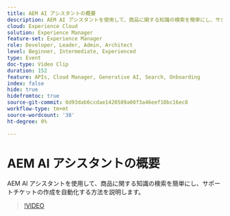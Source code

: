 ```yaml
---
title: AEM AI アシスタントの概要
description: AEM AI アシスタントを使用して、商品に関する知識の検索を簡単にし、サポートチケットの作成を自動化する方法を説明します。
cloud: Experience Cloud
solution: Experience Manager
feature-set: Experience Manager
role: Developer, Leader, Admin, Architect
level: Beginner, Intermediate, Experienced
type: Event
doc-type: Video Clip
duration: 152
feature: APIs, Cloud Manager, Generative AI, Search, Onboarding
index: false
hide: true
hidefromtoc: true
source-git-commit: 0d93dab6ccdae1420589a00f3a46eef10bc16ec8
workflow-type: tm+mt
source-wordcount: '38'
ht-degree: 0%

---
```



# AEM AI アシスタントの概要

AEM AI アシスタントを使用して、商品に関する知識の検索を簡単にし、サポートチケットの作成を自動化する方法を説明します。

>[!VIDEO](https://video.tv.adobe.com/v/3461911/?learn=on&enablevpops&captions=jpn)
